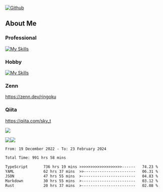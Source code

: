 [![Github](https://img.shields.io/github/followers/skyt-a?label=Follow&style=social)](https://github.com/skyt-a)

## About Me
### Professional
[![My Skills](https://skillicons.dev/icons?i=react,ts,js,nodejs,java,graphql,firebase,githubactions&theme=light)](https://skillicons.dev)
### Hobby
[![My Skills](https://skillicons.dev/icons?i=unity,rust,py&theme=light)](https://skillicons.dev)

### Zenn
https://zenn.dev/ringoku
### Qiita
https://qiita.com/sky_t


![](https://github-profile-summary-cards.vercel.app/api/cards/profile-details?username=skyt-a&theme=default)

![](https://github-profile-summary-cards.vercel.app/api/cards/repos-per-language?username=skyt-a&theme=default)![](https://github-profile-summary-cards.vercel.app/api/cards/stats?username=RinGoku&theme=default)

<!--START_SECTION:waka-->

```txt
From: 19 December 2022 - To: 23 February 2024

Total Time: 991 hrs 58 mins

TypeScript       736 hrs 19 mins >>>>>>>>>>>>>>>>>>>------   74.23 %
YAML             62 hrs 37 mins  >>-----------------------   06.31 %
JSON             47 hrs 55 mins  >------------------------   04.83 %
Markdown         30 hrs 55 mins  >------------------------   03.12 %
Rust             20 hrs 37 mins  >------------------------   02.08 %
```

<!--END_SECTION:waka-->
